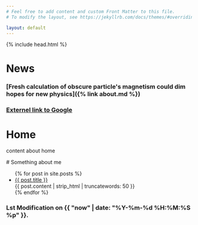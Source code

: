 ```yaml
---
# Feel free to add content and custom Front Matter to this file.
# To modify the layout, see https://jekyllrb.com/docs/themes/#overriding-theme-defaults

layout: default
---
```

{% include head.html %}

# News

### [Fresh calculation of obscure particle's magnetism could dim hopes for new physics]({% link about.md %})
### [Externel link to Google](https://www.google.com)

# Home
<p name="home"> content about home </p>
# Something about me
<ul>
  {% for post in site.posts %}
    <li>
      <a href="{{ post.url }}">{{ post.title }}</a>
      <br>
      {{ post.content | strip_html | truncatewords: 50 }}     
    </li>
  {% endfor %}
</ul>

### Lst Modification on {{ "now" | date: "%Y-%m-%d %H:%M:%S %p" }}.

